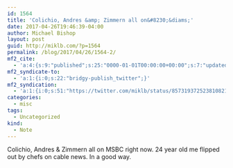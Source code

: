 ```yaml
---
id: 1564
title: 'Colichio, Andres &amp; Zimmern all on&#8230;&diams;'
date: 2017-04-26T19:46:39-04:00
author: Michael Bishop
layout: post
guid: http://miklb.com/?p=1564
permalink: /blog/2017/04/26/1564-2/
mf2_cite:
  - 'a:4:{s:9:"published";s:25:"0000-01-01T00:00:00+00:00";s:7:"updated";s:25:"0000-01-01T00:00:00+00:00";s:8:"category";a:1:{i:0;s:0:"";}s:6:"author";a:0:{}}'
mf2_syndicate-to:
  - 'a:1:{i:0;s:22:"bridgy-publish_twitter";}'
mf2_syndication:
  - 'a:1:{i:0;s:51:"https://twitter.com/miklb/status/857319372523810821";}'
categories:
  - misc
tags:
  - Uncategorized
kind:
  - Note
---
```

Colichio, Andres & Zimmern all on MSBC right now. 24 year old me flipped out by chefs on cable news. In a good way.